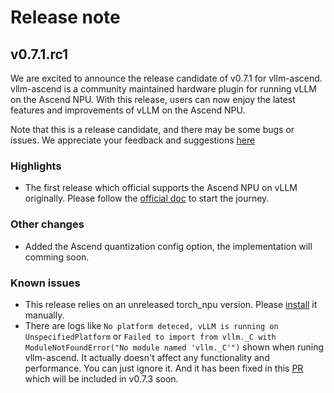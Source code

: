 # Release note

## v0.7.1.rc1

We are excited to announce the release candidate of v0.7.1 for vllm-ascend. vllm-ascend is a community maintained hardware plugin for running vLLM on the Ascend NPU. With this release, users can now enjoy the latest features and improvements of vLLM on the Ascend NPU.

Note that this is a release candidate, and there may be some bugs or issues. We appreciate your feedback and suggestions [here](https://github.com/vllm-project/vllm-ascend/issues/19)

### Highlights

- The first release which official supports the Ascend NPU on vLLM originally. Please follow the [official doc](https://vllm-ascend.readthedocs.io/en/latest/) to start the journey.

### Other changes

- Added the Ascend quantization config option, the implementation will comming soon.

### Known issues

- This release relies on an unreleased torch_npu version. Please [install](https://vllm-ascend.readthedocs.io/en/latest/installation.html) it manually.
- There are logs like `No platform deteced, vLLM is running on UnspecifiedPlatform` or `Failed to import from vllm._C with ModuleNotFoundError("No module named 'vllm._C'")` shown when runing vllm-ascend. It actually doesn't affect any functionality and performance. You can just ignore it. And it has been fixed in this [PR](https://github.com/vllm-project/vllm/pull/12432) which will be included in v0.7.3 soon.
